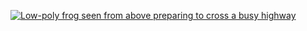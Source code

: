 [![Low-poly frog seen from above preparing to cross a busy highway][1]][2]

[1]: https://github.com/ChrisWhisker/frogger/assets/6521800/e40b248c-222e-4d16-98f3-526ca278a29b

[2]: https://chriswhisker.github.io/road-toad
